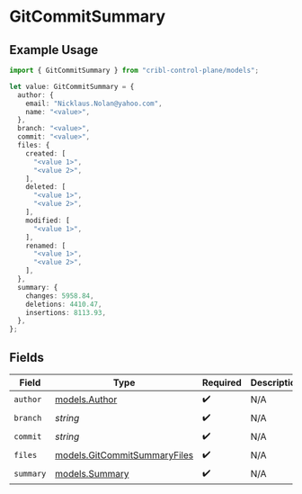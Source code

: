 # GitCommitSummary

## Example Usage

```typescript
import { GitCommitSummary } from "cribl-control-plane/models";

let value: GitCommitSummary = {
  author: {
    email: "Nicklaus.Nolan@yahoo.com",
    name: "<value>",
  },
  branch: "<value>",
  commit: "<value>",
  files: {
    created: [
      "<value 1>",
      "<value 2>",
    ],
    deleted: [
      "<value 1>",
      "<value 2>",
    ],
    modified: [
      "<value 1>",
    ],
    renamed: [
      "<value 1>",
      "<value 2>",
    ],
  },
  summary: {
    changes: 5958.84,
    deletions: 4410.47,
    insertions: 8113.93,
  },
};
```

## Fields

| Field                                                              | Type                                                               | Required                                                           | Description                                                        |
| ------------------------------------------------------------------ | ------------------------------------------------------------------ | ------------------------------------------------------------------ | ------------------------------------------------------------------ |
| `author`                                                           | [models.Author](../models/author.md)                               | :heavy_check_mark:                                                 | N/A                                                                |
| `branch`                                                           | *string*                                                           | :heavy_check_mark:                                                 | N/A                                                                |
| `commit`                                                           | *string*                                                           | :heavy_check_mark:                                                 | N/A                                                                |
| `files`                                                            | [models.GitCommitSummaryFiles](../models/gitcommitsummaryfiles.md) | :heavy_check_mark:                                                 | N/A                                                                |
| `summary`                                                          | [models.Summary](../models/summary.md)                             | :heavy_check_mark:                                                 | N/A                                                                |